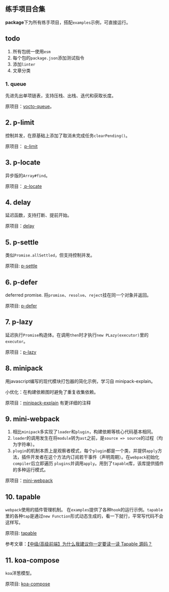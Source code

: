 ## 练手项目合集
**package**下为所有练手项目，搭配`examples`示例，可直接运行。

## todo
1. 所有包统一使用`esm`
2. 每个包的`package.json`添加测试指令
3. 添加`linter`
4. 文章分类

### 1. queue
先进先出单项链表，支持压栈、出栈、迭代和获取长度。

原项目：[yocto-queue](https://github.com/sindresorhus/yocto-queue)。

## 2. p-limit
控制并发，在原基础上添加了取消未完成任务`clearPending()`。

原项目： [ p-limit ](https://github.com/sindresorhus/p-limit)

## 3. p-locate
异步版的`Array#find`。

原项目：[ p-locate ](https://github.com/sindresorhus/p-locate)

## 4. delay
延迟函数，支持打断、提前开始。

原项目：[delay](https://github.com/sindresorhus/delay)

## 5. p-settle
类似`Promise.allSettled`，但支持控制并发。

原项目: [p-settle](https://github.com/sindresorhus/p-settle/tree/main)

## 6. p-defer
deferred promise. 将`promise`、`resolve`、`reject`挂在同一个对象并返回。

原项目: [p-defer](https://github.com/sindresorhus/p-defer)

## 7. p-lazy
延迟执行`Promise`构造体。在调用`then`时才执行`new PLazy(executor)`里的`executor`。

原项目：[p-lazy](https://github.com/sindresorhus/p-lazy)

## 8. minipack
用javascript编写的现代模块打包器的简化示例，学习自 minipack-explain。

小优化：在构建依赖图时避免了重复收集依赖。

原项目：[minipack-explain](https://github.com/chinanf-boy/minipack-explain/tree/master) 有更详细的注释

## 9. mini-webpack
1. 相比`minipack`多实现了`loader`和`plugin`，构建依赖等核心代码基本相同。
2. `loader`的调用发生在将`module`转为`ast`之前，是`source => source`的过程（均为字符串）。
3. `plugin`的机制本质上是观察者模式，每个`plugin`都是一个类，并提供`apply`方法，插件开发者在这个方法内订阅若干事件（声明周期）。在`webpack`初始化`compiler`后立即遍历
`plugins`并调用`apply`。用到了`tapable`库，该库提供插件的多种运行模式。

原项目：[mini-webpack](https://github.com/cuixiaorui/mini-webpack)

## 10. tapable
`webpack`使用的插件管理机制。 在`examples`提供了各种`hook`的运行示例。`tapable`里的各种`tap`是通过`new Function`形式动态生成的，看一下就行，平常写代码不会这样写。

原项目: [tapable](https://github.com/webpack/tapable)

参考文章：[【中级/高级前端】为什么我建议你一定要读一读 Tapable 源码？](https://juejin.cn/post/7164175171358556173)

## 11. koa-compose
`koa`洋葱模型。

原项目: [koa-compose](https://www.npmjs.com/package/koa-compose)
